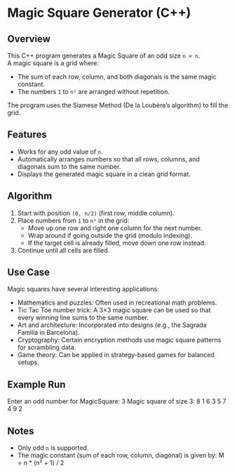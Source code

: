 # Magic Square Generator (C++)

## Overview
This C++ program generates a Magic Square of an odd size `n × n`.  
A magic square is a grid where:
- The sum of each row, column, and both diagonals is the same magic constant.
- The numbers `1` to `n²` are arranged without repetition.

The program uses the Siamese Method (De la Loubère’s algorithm) to fill the grid.

## Features
- Works for any odd value of `n`.
- Automatically arranges numbers so that all rows, columns, and diagonals sum to the same number.
- Displays the generated magic square in a clean grid format.

## Algorithm
1. Start with position `(0, n/2)` (first row, middle column).
2. Place numbers from `1` to `n²` in the grid:
   - Move up one row and right one column for the next number.
   - Wrap around if going outside the grid (modulo indexing).
   - If the target cell is already filled, move down one row instead.
3. Continue until all cells are filled.

## Use Case
Magic squares have several interesting applications:
- Mathematics and puzzles: Often used in recreational math problems.
- Tic Tac Toe number trick: A 3×3 magic square can be used so that every winning line sums to the same number.
- Art and architecture: Incorporated into designs (e.g., the Sagrada Familia in Barcelona).
- Cryptography: Certain encryption methods use magic square patterns for scrambling data.
- Game theory: Can be applied in strategy-based games for balanced setups.

## Example Run
Enter an odd number for MagicSquare: 3
Magic square of size 3:
8     1     6
3     5     7
4     9     2


## Notes
- Only odd `n` is supported.
- The magic constant (sum of each row, column, diagonal) is given by:
M = n * (n² + 1) / 2
